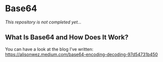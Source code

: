 # Base64 

_This repository is not completed yet..._

## What Is Base64 and How Does It Work?

You can have a look at the blog I've written:
https://alisonwez.medium.com/base64-encoding-decoding-97d54731b450

